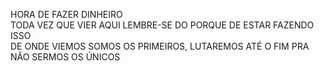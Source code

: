 HORA DE FAZER DINHEIRO <br>
TODA VEZ QUE VIER AQUI LEMBRE-SE DO PORQUE DE ESTAR FAZENDO ISSO <br>
DE ONDE VIEMOS SOMOS OS PRIMEIROS, LUTAREMOS ATÉ O FIM PRA NÃO SERMOS OS ÚNICOS  <br>
